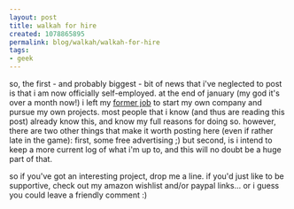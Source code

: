 ```yaml
--- 
layout: post
title: walkah for hire
created: 1078865895
permalink: blog/walkah/walkah-for-hire
tags: 
- geek
---
```

so, the first - and probably biggest - bit of news that i've neglected to post is that i am now officially self-employed. at the end of january (my god it's over a month now!) i left my <a href="http://www.x2idea.com/">former job</a> to start my own company and pursue my own projects. most people that i know (and thus are reading this post) already know this, and know my full reasons for doing so. however, there are two other things that make it worth posting here (even if rather late in the game): first, some free advertising ;)  but second, is i intend to keep a more current log of what i'm up to, and this will no doubt be a huge part of that.

so if you've got an interesting project, drop me a line. if you'd just like to be supportive, check out my amazon wishlist and/or paypal links... or i guess you could leave a friendly comment :)
